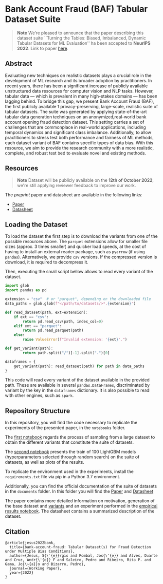 # **B**ank **A**ccount **F**raud (BAF) Tabular Dataset Suite

> **Note**
> We're pleased to announce that the paper describing this dataset suite ``Turning the Tables: Biased, Imbalanced, Dynamic Tabular Datasets for ML Evaluation'' ha been accepted to **NeurIPS 2022**. Link to paper [here](https://openreview.net/pdf?id=UrAYT2QwOX8).
> 

## Abstract

Evaluating new techniques on realistic datasets plays a crucial role in the development of ML research and its broader adoption by practitioners. In recent years, there has been a significant increase of publicly available unstructured data resources for computer vision and NLP tasks. However, tabular data — which is prevalent in many high-stakes domains — has been lagging behind. To bridge this gap, we present Bank Account Fraud (BAF), the first publicly available 1 privacy-preserving, large-scale, realistic suite of tabular datasets. The suite was generated by applying state-of-the-art tabular data generation techniques on an anonymized,real-world bank account opening fraud detection dataset. This setting carries a set of challenges that are commonplace in real-world applications, including temporal dynamics and significant class imbalance. Additionally, to allow practitioners to stress test both performance and fairness of ML methods, each dataset variant of BAF contains specific types of data bias. With this resource, we aim to provide the research community with a more realistic, complete, and robust test bed to evaluate novel and existing methods.

## Resources

> **Note**
> Dataset will be publicly available on the **12th of October 2022**,  we're still applying reviewer feedback to improve our work.

The _preprint_ paper and datasheet are available in the following links:

- [Paper](documents/BAF_paper.pdf)
- [Datasheet](documents/datasheet.pdf)

## Loading the Dataset

To load the dataset the first step is to download the variants from one of the possible resources above. The `parquet` extensions allow for smaller file sizes (approx. 3 times smaller) and quicker load speeds, at the cost of having to install an external reader package, such as `pyarrow` (if using `pandas`). Alternatively, we provide `csv` versions. If the compressed version is download, it is required to decompress it.

Then, executing the small script bellow allows to read every variant of the dataset.


```python
import glob
import pandas as pd

extension = "csv"  # or "parquet", depending on the downloaded file
data_paths = glob.glob(f"</path/to/datasets/>*.{extension}")

def read_dataset(path, ext=extension):
    if ext == "csv":
        return pd.read_csv(path, index_col=0)
    elif ext == "parquet":
        return pd.read_parquet(path)
    else:
        raise ValueError(f"Invalid extension: '{ext}'.")

def get_variant(path):
        return path.split("/")[-1].split(".")[0]

dataframes = {
    get_variant(path): read_dataset(path) for path in data_paths
}
```

This code will read every variant of the dataset available in the provided path. These are available in several `pandas.DataFrames`, discriminated by variant by the key in the `dataframes` dictionary. It is also possible to read with other engines, such as `spark`.

## Repository Structure

In this repository, you will find the code necessary to replicate the experiments of the presented paper, in the `notebooks` folder.

The [first notebook](notebooks/generate_dataset_variants.ipynb) regards the process of sampling from a large dataset to obtain the different variants that constitute the suite of datasets.

The [second notebook](notebooks/empirical_results.ipynb) presents the train of 100 LightGBM models (hyperparameters selected through random search) on the suite of datasets, as well as plots of the results. 

To replicate the environment used in the experiments, install the  `requirements.txt` file via pip in a Python 3.7 environment. 

Additionally, you can find the official documentation of the suite of datasets in the `documents` folder. In this folder you will find the [Paper](documents/BAF_paper.pdf) and [Datasheet](documents/datasheet.pdf)

The paper contains more detailed information on motivation, generation of the base dataset and [variants](notebooks/generate_dataset_variants.ipynb) and an experiment performed in the [empirical results notebook](notebooks/empirical_results.ipynb).
The datasheet contains a summarized description of the dataset. 


## Citation
```
@article{jesus2022bank,
  title={bank-account-fraud: Tabular Dataset(s) for Fraud Detection under Multiple Bias Conditions},
  author={Jesus, S{\'{e}}rgio and Pombal, Jos{\'{e}} and Alves, Duarte and Cruz, Andr{\'{e}} F and Saleiro, Pedro and Ribeiro, Rita P. and Gama, Jo{\~{a}}o and Bizarro, Pedro},
  journal={Working Paper},
  year={2022}
}
```

